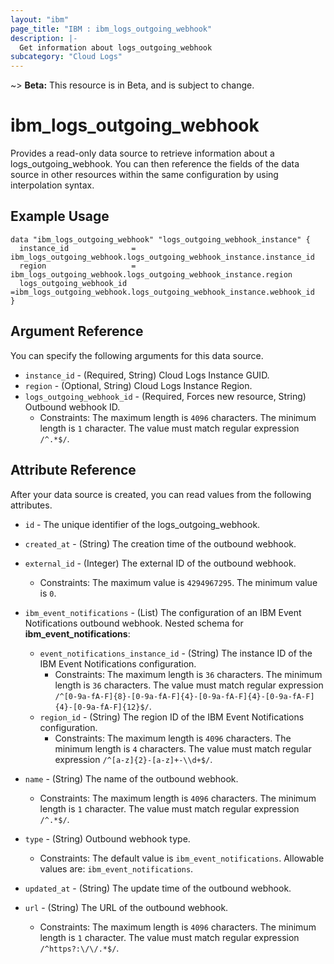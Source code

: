 ```yaml
---
layout: "ibm"
page_title: "IBM : ibm_logs_outgoing_webhook"
description: |-
  Get information about logs_outgoing_webhook
subcategory: "Cloud Logs"
---
```


~> **Beta:** This resource is in Beta, and is subject to change.

# ibm_logs_outgoing_webhook

Provides a read-only data source to retrieve information about a logs_outgoing_webhook. You can then reference the fields of the data source in other resources within the same configuration by using interpolation syntax.

## Example Usage

```hcl
data "ibm_logs_outgoing_webhook" "logs_outgoing_webhook_instance" {
  instance_id              = ibm_logs_outgoing_webhook.logs_outgoing_webhook_instance.instance_id
  region                   = ibm_logs_outgoing_webhook.logs_outgoing_webhook_instance.region
  logs_outgoing_webhook_id =ibm_logs_outgoing_webhook.logs_outgoing_webhook_instance.webhook_id
}
```
## Argument Reference

You can specify the following arguments for this data source.

* `instance_id` - (Required, String)  Cloud Logs Instance GUID.
* `region` - (Optional, String) Cloud Logs Instance Region.
* `logs_outgoing_webhook_id` - (Required, Forces new resource, String) Outbound webhook ID.
  * Constraints: The maximum length is `4096` characters. The minimum length is `1` character. The value must match regular expression `/^.*$/`.

## Attribute Reference

After your data source is created, you can read values from the following attributes.

* `id` - The unique identifier of the logs_outgoing_webhook.
* `created_at` - (String) The creation time of the outbound webhook.

* `external_id` - (Integer) The external ID of the outbound webhook.
  * Constraints: The maximum value is `4294967295`. The minimum value is `0`.

* `ibm_event_notifications` - (List) The configuration of an IBM Event Notifications outbound webhook.
Nested schema for **ibm_event_notifications**:
	* `event_notifications_instance_id` - (String) The instance ID of the IBM Event Notifications configuration.
	  * Constraints: The maximum length is `36` characters. The minimum length is `36` characters. The value must match regular expression `/^[0-9a-fA-F]{8}-[0-9a-fA-F]{4}-[0-9a-fA-F]{4}-[0-9a-fA-F]{4}-[0-9a-fA-F]{12}$/`.
	* `region_id` - (String) The region ID of the IBM Event Notifications configuration.
	  * Constraints: The maximum length is `4096` characters. The minimum length is `4` characters. The value must match regular expression `/^[a-z]{2}-[a-z]+-\\d+$/`.

* `name` - (String) The name of the outbound webhook.
  * Constraints: The maximum length is `4096` characters. The minimum length is `1` character. The value must match regular expression `/^.*$/`.

* `type` - (String) Outbound webhook type.
  * Constraints: The default value is `ibm_event_notifications`. Allowable values are: `ibm_event_notifications`.

* `updated_at` - (String) The update time of the outbound webhook.

* `url` - (String) The URL of the outbound webhook.
  * Constraints: The maximum length is `4096` characters. The minimum length is `1` character. The value must match regular expression `/^https?:\/\/.*$/`.

